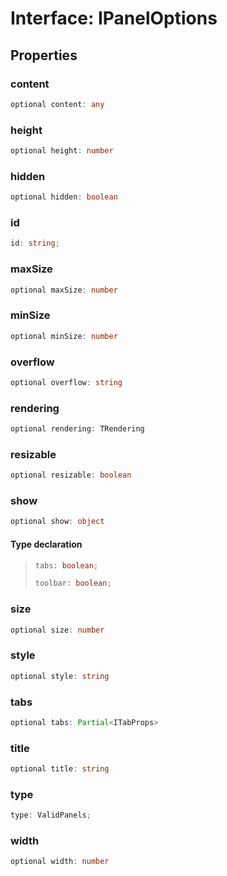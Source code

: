 # Interface: IPanelOptions

## Properties

### content

```ts
optional content: any
```

### height

```ts
optional height: number
```

### hidden

```ts
optional hidden: boolean
```

### id

```ts
id: string;
```

### maxSize

```ts
optional maxSize: number
```

### minSize

```ts
optional minSize: number
```

### overflow

```ts
optional overflow: string
```

### rendering

```ts
optional rendering: TRendering
```

### resizable

```ts
optional resizable: boolean
```

### show

```ts
optional show: object
```

#### Type declaration

> ```ts
> tabs: boolean;
> ```
>
> ```ts
> toolbar: boolean;
> ```

### size

```ts
optional size: number
```

### style

```ts
optional style: string
```

### tabs

```ts
optional tabs: Partial<ITabProps>
```

### title

```ts
optional title: string
```

### type

```ts
type: ValidPanels;
```

### width

```ts
optional width: number
```
